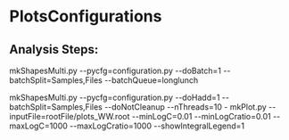 # PlotsConfigurations

## Analysis Steps: 
<p> mkShapesMulti.py --pycfg=configuration.py --doBatch=1 --batchSplit=Samples,Files --batchQueue=longlunch </p>
mkShapesMulti.py --pycfg=configuration.py --doHadd=1 --batchSplit=Samples,Files --doNotCleanup --nThreads=10 -
mkPlot.py --inputFile=rootFile/plots_WW.root --minLogC=0.01 --minLogCratio=0.01 --maxLogC=1000 --maxLogCratio=1000 --showIntegralLegend=1
